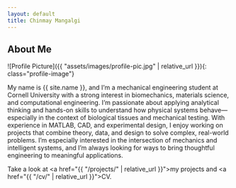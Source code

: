 ```yaml
---
layout: default
title: Chinmay Mangalgi
---
```


## About Me


![Profile Picture]({{ "assets/images/profile-pic.jpg" | relative_url }}){: class="profile-image"}

 
My name is {{ site.name }}, and I’m a mechanical engineering student at Cornell University with a strong interest in biomechanics, materials science, and computational engineering. I’m passionate about applying analytical thinking and hands-on skills to understand how physical systems behave—especially in the context of biological tissues and mechanical testing. With experience in MATLAB, CAD, and experimental design, I enjoy working on projects that combine theory, data, and design to solve complex, real-world problems. I’m especially interested in the intersection of mechanics and intelligent systems, and I’m always looking for ways to bring thoughtful engineering to meaningful applications.

Take a look at <a href="{{ "/projects/" | relative_url }}">my projects</a> and <a href="{{ "/cv/" | relative_url }}">CV</a>.
